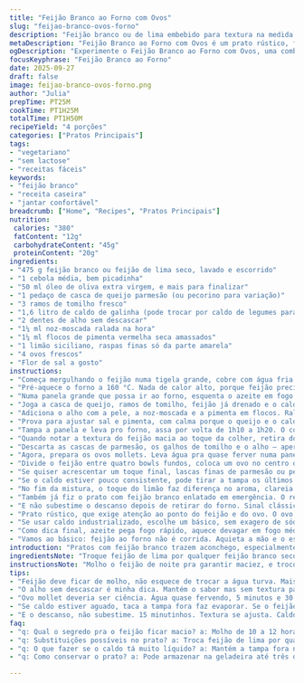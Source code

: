 ```yaml
---
title: "Feijão Branco ao Forno com Ovos"
slug: "feijao-branco-ovos-forno"
description: "Feijão branco ou de lima embebido para textura na medida. Cozido lentamente em caldo aromático com toques de limão, pimenta e ervas. Ovos mollets para contraste cremoso. Versão sem lactose, sem glúten e sem nozes. Sabor rústico, jantar reconfortante, acompanhado de pão crocante e parmesão. Técnica que exige paciência e atenção aos sinais visuais do cozimento. Troque o caldo de galinha por caldo vegetal se quiser versão vegetariana. Substituir parmesão por queijo pecorino traz um toque mais forte. Tempo ajustado para que o caldo não fique aguado, tudo em temperatura moderada para cozimento suave e uniforme."
metaDescription: "Feijão Branco ao Forno com Ovos é um prato rústico, feito com feijão embebido, ovos mollets e caldo aromático."
ogDescription: "Experimente o Feijão Branco ao Forno com Ovos, uma combinação deliciosa e aconchegante."
focusKeyphrase: "Feijão Branco ao Forno"
date: 2025-09-27
draft: false
image: feijao-branco-ovos-forno.png
author: "Julia"
prepTime: PT25M
cookTime: PT1H25M
totalTime: PT1H50M
recipeYield: "4 porções"
categories: ["Pratos Principais"]
tags:
- "vegetariano"
- "sem lactose"
- "receitas fáceis"
keywords:
- "feijão branco"
- "receita caseira"
- "jantar confortável"
breadcrumb: ["Home", "Recipes", "Pratos Principais"]
nutrition: 
 calories: "380"
 fatContent: "12g"
 carbohydrateContent: "45g"
 proteinContent: "20g"
ingredients:
- "475 g feijão branco ou feijão de lima seco, lavado e escorrido"
- "1 cebola média, bem picadinha"
- "50 ml óleo de oliva extra virgem, e mais para finalizar"
- "1 pedaço de casca de queijo parmesão (ou pecorino para variação)"
- "3 ramos de tomilho fresco"
- "1,6 litro de caldo de galinha (pode trocar por caldo de legumes para versão vegetariana)"
- "2 dentes de alho sem descascar"
- "1¼ ml noz-moscada ralada na hora"
- "1¼ ml flocos de pimenta vermelha seca amassados"
- "1 limão siciliano, raspas finas só da parte amarela"
- "4 ovos frescos"
- "Flor de sal a gosto"
instructions:
- "Começa mergulhando o feijão numa tigela grande, cobre com água fria — uns 3 dedos por cima — e deixa de molho pelo menos 10-12 horas, ou durante a noite. Sempre confere a água para ver se o feijão continua submerso, acrescenta água se precisar."
- "Pré-aquece o forno a 160 °C. Nada de calor alto, porque feijão precisa cozinhar suave para abrir a casca e amaciar sem desmanchar."
- "Numa panela grande que possa ir ao forno, esquenta o azeite em fogo médio, quando começa a brilhar, adiciona a cebola. Refoga uns 8-10 minutos até a cebola ficar translúcida e com cheiro adocicado, sem deixar queimar (que dá amargor)."
- "Joga a casca de queijo, ramos de tomilho, feijão já drenado e o caldo. Mexe tudo. Esquenta até quase ferver, retira a espuma que subir na superfície."
- "Adiciona o alho com a pele, a noz-moscada e a pimenta em flocos. Rala o limão direto na panela, só o amarelo do limão, cuidado para não pegar a parte branca, amarga. Dá uma leve mexida."
- "Prova para ajustar sal e pimenta, com calma porque o queijo e o caldo já têm sal."
- "Tampa a panela e leva pro forno, assa por volta de 1h10 a 1h20. O cozimento lento deve fazer o caldo encorpar e o feijão ficar macio, mas firme; não precisa amolecer demais, senão vira papa."
- "Quando notar a textura do feijão macia ao toque da colher, retira do forno e deixa descansar uns 12-15 minutos. O cozimento continua um pouco com o calor residual e o caldo engrossa."
- "Descarta as cascas de parmesão, os galhos de tomilho e o alho — aperta o alho com os dedos para extrair a polpa cremosa, mistura aos feijões pra incorporar sabor e textura."
- "Agora, prepara os ovos mollets. Leva água pra quase ferver numa panela pequena, baixa o fogo para manter o mínimo de fervura, mergulha os ovos com cuidado por 5 minutos e 30 segundos para gema cremosa mas não crua demais. Rápido, um banho frio na sequência pra parar o cozimento, deixa esfriar 3 minutos. Descascam suave debaixo da torneira para não quebrar."
- "Divide o feijão entre quatro bowls fundos, coloca um ovo no centro de cada um. Regar um fio generoso de azeite extra virgem, polvilhar flor de sal e uma pitada de pimenta do reino moída na hora."
- "Se quiser acrescentar um toque final, lascas finas de parmesão ou pecorino fazem boa interface entre cremosidade e salinidade. Acompanha hortaliças verdes, como couve refogada ou brócolis no vapor, e fatias de pão crocante para mergulhar."
- "Se o caldo estiver pouco consistente, pode tirar a tampa os últimos 10 minutos para evaporar. Se o feijão estiver seco demais, acrescenta um dedo de água quente durante o cozimento e mexe para não grudar."
- "No fim da mistura, o toque do limão faz diferença no aroma, clareia o perfil do prato, evita que fique pesado demais. É o que dá frescor e equilíbrio, difícil controlar na primeira tentativa."
- "Também já fiz o prato com feijão branco enlatado em emergência. O resultado: cozinha mais rápido, mas textura e sabor de caldo perdem em profundidade. E sempre seqüestro as cascas do queijo com cuidado para não virar sopa amarga."
- "E não subestime o descanso depois de retirar do forno. Sinal clássico pra não jogar o prato quente direto na mesa. A textura se estabiliza e o caldo cresce um pouco."
- "Prato rústico, que exige atenção ao ponto do feijão e do ovo. O ovo malpassado quebra a monotonia, dá ideia de riqueza. Para versão vegana, substitui ovos por cogumelos salteados e queijo por levedura nutricional."
- "Se usar caldo industrializado, escolhe um básico, sem exagero de sódio, que interfere na finalização com flor de sal. A ideia é deixar o prato limpo, sem excessos."
- "Como dica final, azeite pega fogo rápido, aquece devagar em fogo médio para não queimar antes da cebola dourar. O aroma do tomilho e do limão congelam a atenção."
- "Vamos ao básico: feijão ao forno não é corrida. Aquieta a mão e o estômago para esperar o momento certo. Máquina de café ligada, som da chaleira, respira fundo junto com o cheiro no ar. Tudo faz parte."
introduction: "Pratos com feijão branco trazem aconchego, especialmente quando cozinhados lentamente em fogo suave, aguçando a alma e o paladar. O contraste entre o caldo encorpado e o ovo mollet revela texturas e sabores que parecem explosões silenciosas. Cozinhar feijões no forno é uma técnica que respeita o tempo, dá liberdade para pensar em outras coisas enquanto o cheiro invade a cozinha. Usar ingredientes simples com alguns truques garante resultado sem muitas frescuras. Preparei várias vezes e cada ajuste foi uma lição sobre intimidade com o fogo e paciência. Não tem pressa, o feijão vai te dizer quando está no ponto, e o ovo, ah, o ovo é poesia."
ingredientsNote: "Troque feijão de lima por qualquer feijão branco seco, mas ajuste o tempo pois tipos maiores demoram mais. A crosta de parmesão pode ser substituída por pecorino, que oferece sabor mais profundo e salgado, potencializando o caldo. Usar caldo caseiro melhora bastante, mas no desespero caldo em cubo resolve, só controlando o sal. A noz-moscada combina perfeitamente com o sabor terroso dos feijões e ajuda na digestão, pois leguminosas podem causar desconforto. A pimenta em flocos dá o toque sutil de picância, mas pode ser omitida. Limão fresco é fundamental, traz brilho. O ovo mollet não abre mão do tempo certinho na panela com água pouco fervente para acertar o ponto da gema. Se quiser um olhar mais brasileiro, trocar azeite por manteiga ghee também funciona mas altera o perfil aromático."
instructionsNote: "Molho o feijão de noite pra garantir maciez, e troco a água uma vez se estiver especialmente turva, evita cheiro forte durante o cozimento. Cozinhar no forno substitui a necessidade de mexer constantemente e permite que os sabores se misturem lentamente. Não deixa o fogo subir, mexe poucas vezes e sempre que o caldo cozinhar muito rápido pode fazer a água evaporar demais, deixando feijão ressecado. Sempre retiro o alho com pele para ter o sabor sem textura pastosa. O descanso no final apura o resultado; é o momento de equilibrar os temperos. Ovos mollet exigem cronometragem rigorosa pra gema líquida e clara firme, um banho rápido na água gelada corta o cozimento imediatamente. Na montagem, um fio de azeite cru de qualidade eleva o prato a outra camada sensorial, deixando um toque perfumado que o calor não conseguirá destruir."
tips:
- "Feijão deve ficar de molho, não esquece de trocar a água turva. Mais de 10 horas é ideal. Cozinhar em fogo baixo é essencial, evita casca quebrada. Diga não ao calor alto. O sabor se concentra com calma."
- "O alho sem descascar é minha dica. Mantém o sabor mas sem textura pastosa. Sempre retiro a pele. A noz-moscada traz profundidade. Experimenta ainda a pimenta, não exagera, só um toque."
- "Ovo mollet deveria ser ciência. Água quase fervendo, 5 minutos e 30 segundos o tempo exato. E um banho de água fria para parar o cozimento. Fica perfeito, gente."
- "Se caldo estiver aguado, taca a tampa fora faz evaporar. Se o feijão tá seco demais, água quentinha durante o cozimento, mexe e observa. Uso caldo caseiro sempre que posso, sabor é outro."
- "E o descanso, não subestime. 15 minutinhos. Textura se ajusta. Caldo engrossa mais. O feijão manda, aguarda o ponto. Limão é fresco, traz leveza, e sabor incrível. Pequenas mudanças geram grandes resultados."
faq:
- "q: Qual o segredo pra o feijão ficar macio? a: Molho de 10 a 12 horas ajuda. Calor baixo no forno é chave. Sempre verifica o ponto. Nada de feijão empapado."
- "q: Substituições possíveis no prato? a: Troca feijão de lima por qualquer feijão branco. Parmezão por pecorino também funciona. Uso caldo vegetal, fica ótimo."
- "q: O que fazer se o caldo tá muito líquido? a: Mantém a tampa fora nos últimos minutos e, se necessário, cozinha mais tempo. Se o feijão ficou ressecado, uma mãozinha de água quente é salva."
- "q: Como conservar o prato? a: Pode armazenar na geladeira até três dias. Aquece no fogo baixo. E se o caldo tá ralo mesmo, acrescenta um pouquinho de amido ou farinha."

---
```

